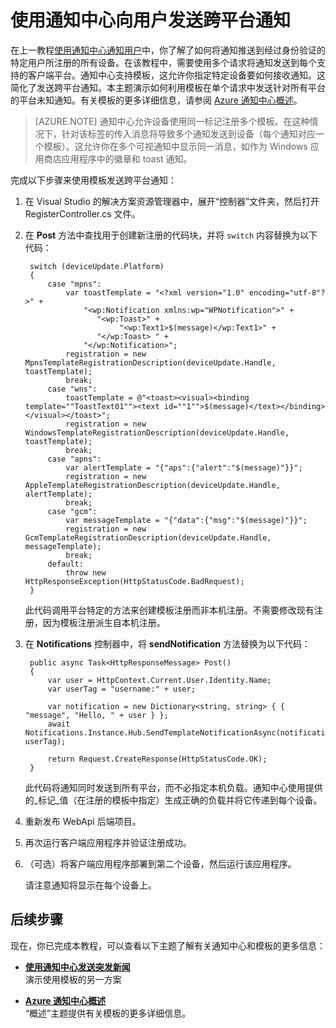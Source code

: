 <properties
	pageTitle="使用通知中心向用户发送跨平台通知 (ASP.NET)"
	description="了解如何使用通知中心模板在单个请求中发送针对所有平台的平台未知通知。"
	services="notification-hubs"
	documentationCenter=""
	authors="wesmc7777"
	manager="erikre"
	editor=""/>

<tags
	ms.service="notification-hubs"
	ms.date="06/29/2016" 
	wacn.date="08/08/2016"/>

# 使用通知中心向用户发送跨平台通知


在上一教程[使用通知中心通知用户]中，你了解了如何将通知推送到经过身份验证的特定用户所注册的所有设备。在该教程中，需要使用多个请求将通知发送到每个支持的客户端平台。通知中心支持模板，这允许你指定特定设备要如何接收通知。这简化了发送跨平台通知。本主题演示如何利用模板在单个请求中发送针对所有平台的平台未知通知。有关模板的更多详细信息，请参阅 [Azure 通知中心概述][Templates]。

> [AZURE.NOTE] 通知中心允许设备使用同一标记注册多个模板。在这种情况下，针对该标签的传入消息将导致多个通知发送到设备（每个通知对应一个模板）。这允许你在多个可视通知中显示同一消息，如作为 Windows 应用商店应用程序中的徽章和 toast 通知。

完成以下步骤来使用模板发送跨平台通知：

1. 在 Visual Studio 的解决方案资源管理器中，展开“控制器”文件夹，然后打开 RegisterController.cs 文件。

2. 在 **Post** 方法中查找用于创建新注册的代码块，并将 `switch` 内容替换为以下代码：

		switch (deviceUpdate.Platform)
        {
            case "mpns":
                var toastTemplate = "<?xml version="1.0" encoding="utf-8"?>" +
                    "<wp:Notification xmlns:wp="WPNotification">" +
                       "<wp:Toast>" +
                            "<wp:Text1>$(message)</wp:Text1>" +
                       "</wp:Toast> " +
                    "</wp:Notification>";
                registration = new MpnsTemplateRegistrationDescription(deviceUpdate.Handle, toastTemplate);
                break;
            case "wns":
                toastTemplate = @"<toast><visual><binding template=""ToastText01""><text id=""1"">$(message)</text></binding></visual></toast>";
                registration = new WindowsTemplateRegistrationDescription(deviceUpdate.Handle, toastTemplate);
                break;
            case "apns":
                var alertTemplate = "{"aps":{"alert":"$(message)"}}";
                registration = new AppleTemplateRegistrationDescription(deviceUpdate.Handle, alertTemplate);
                break;
            case "gcm":
                var messageTemplate = "{"data":{"msg":"$(message)"}}";
                registration = new GcmTemplateRegistrationDescription(deviceUpdate.Handle, messageTemplate);
                break;
            default:
                throw new HttpResponseException(HttpStatusCode.BadRequest);
        }

	此代码调用平台特定的方法来创建模板注册而非本机注册。不需要修改现有注册，因为模板注册派生自本机注册。

3. 在 **Notifications** 控制器中，将 **sendNotification** 方法替换为以下代码：

        public async Task<HttpResponseMessage> Post()
        {
            var user = HttpContext.Current.User.Identity.Name;
            var userTag = "username:" + user;

            var notification = new Dictionary<string, string> { { "message", "Hello, " + user } };
            await Notifications.Instance.Hub.SendTemplateNotificationAsync(notification, userTag);

            return Request.CreateResponse(HttpStatusCode.OK);
        }

	此代码将通知同时发送到所有平台，而不必指定本机负载。通知中心使用提供的_标记_值（在注册的模板中指定）生成正确的负载并将它传递到每个设备。

4. 重新发布 WebApi 后端项目。

5. 再次运行客户端应用程序并验证注册成功。

6. （可选）将客户端应用程序部署到第二个设备，然后运行该应用程序。

	请注意通知将显示在每个设备上。

## 后续步骤

现在，你已完成本教程，可以查看以下主题了解有关通知中心和模板的更多信息：

+ **[使用通知中心发送突发新闻]**<br/>演示使用模板的另一方案

+  **[Azure 通知中心概述][Templates]**<br/>“概述”主题提供有关模板的更多详细信息。


<!-- Anchors. -->

<!-- Images. -->




<!-- URLs. -->
[Push to users ASP.NET]:/documentation/articles/notification-hubs-aspnet-backend-windows-dotnet-wns-notification/
[Push to users Mobile Services]: /documentation/articles/mobile-services-dotnet-backend-windows-store-dotnet-push-notifications-app-users/
[Visual Studio 2012 Express for Windows 8]: http://go.microsoft.com/fwlink/?LinkId=257546

[使用通知中心发送突发新闻]: /documentation/articles/notification-hubs-windows-notification-dotnet-push-xplat-segmented-wns/
[Azure Notification Hubs]: http://go.microsoft.com/fwlink/p/?LinkId=314257
[使用通知中心通知用户]: /documentation/articles/notification-hubs-aspnet-backend-windows-dotnet-wns-notification/
[Templates]: http://go.microsoft.com/fwlink/p/?LinkId=317339
[Notification Hub How to for Windows Store]: http://msdn.microsoft.com/library/windowsazure/jj927172.aspx

<!---HONumber=Mooncake_0801_2016-->
